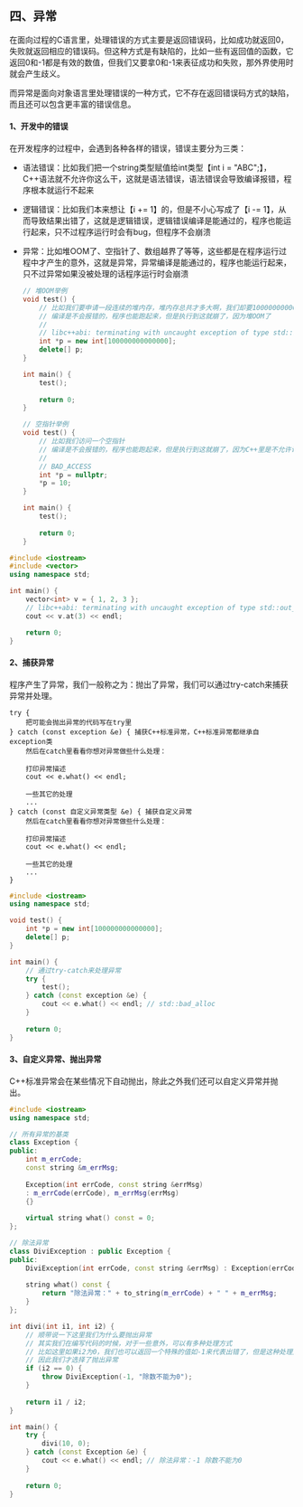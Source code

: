 ## 四、异常

在面向过程的C语言里，处理错误的方式主要是返回错误码，比如成功就返回0，失败就返回相应的错误码。但这种方式是有缺陷的，比如一些有返回值的函数，它返回0和-1都是有效的数值，但我们又要拿0和-1来表征成功和失败，那外界使用时就会产生歧义。

而异常是面向对象语言里处理错误的一种方式，它不存在返回错误码方式的缺陷，而且还可以包含更丰富的错误信息。

#### 1、开发中的错误

在开发程序的过程中，会遇到各种各样的错误，错误主要分为三类：

* 语法错误：比如我们把一个string类型赋值给int类型【int i = "ABC";】，C++语法就不允许你这么干，这就是语法错误，语法错误会导致编译报错，程序根本就运行不起来

* 逻辑错误：比如我们本来想让【i += 1】的，但是不小心写成了【i -= 1】，从而导致结果出错了，这就是逻辑错误，逻辑错误编译是能通过的，程序也能运行起来，只不过程序运行时会有bug，但程序不会崩溃

* 异常：比如堆OOM了、空指针了、数组越界了等等，这些都是在程序运行过程中才产生的意外，这就是异常，异常编译是能通过的，程序也能运行起来，只不过异常如果没被处理的话程序运行时会崩溃

  ```c++
  // 堆OOM举例
  void test() {
      // 比如我们要申请一段连续的堆内存，堆内存总共才多大啊，我们却要100000000000000 * 4个字节
      // 编译是不会报错的，程序也能跑起来，但是执行到这就崩了，因为堆OOM了
      //
      // libc++abi: terminating with uncaught exception of type std::bad_alloc: std::bad_alloc
      int *p = new int[100000000000000];
      delete[] p;
  }
  
  int main() {
      test();
      
      return 0;
  }
  ```

  ```c++
  // 空指针举例
  void test() {
      // 比如我们访问一个空指针
      // 编译是不会报错的，程序也能跑起来，但是执行到这就崩了，因为C++里是不允许访问空指针的
      //
      // BAD_ACCESS
      int *p = nullptr;
      *p = 10;
  }
  
  int main() {
      test();
      
      return 0;
  }
  ```

```c++
#include <iostream>
#include <vector>
using namespace std;

int main() {
    vector<int> v = { 1, 2, 3 };
    // libc++abi: terminating with uncaught exception of type std::out_of_range: vector
    cout << v.at(3) << endl;

    return 0;
}
```

#### 2、捕获异常

程序产生了异常，我们一般称之为：抛出了异常，我们可以通过try-catch来捕获异常并处理。

```
try {
    把可能会抛出异常的代码写在try里
} catch (const exception &e) { 捕获C++标准异常，C++标准异常都继承自exception类
    然后在catch里看看你想对异常做些什么处理：
    
    打印异常描述
    cout << e.what() << endl;
    
    一些其它的处理
    ...
} catch (const 自定义异常类型 &e) { 捕获自定义异常
    然后在catch里看看你想对异常做些什么处理：
    
    打印异常描述
    cout << e.what() << endl;
    
    一些其它的处理
    ...
}
```

```c++
#include <iostream>
using namespace std;

void test() {
    int *p = new int[100000000000000];
    delete[] p;
}

int main() {
  	// 通过try-catch来处理异常
    try {
        test();
    } catch (const exception &e) {
        cout << e.what() << endl; // std::bad_alloc
    }
    
    return 0;
}
```

#### 3、自定义异常、抛出异常

C++标准异常会在某些情况下自动抛出，除此之外我们还可以自定义异常并抛出。

```c++
#include <iostream>
using namespace std;

// 所有异常的基类
class Exception {
public:
    int m_errCode;
    const string &m_errMsg;
    
    Exception(int errCode, const string &errMsg)
    : m_errCode(errCode), m_errMsg(errMsg)
    {}
    
    virtual string what() const = 0;
};

// 除法异常
class DiviException : public Exception {
public:
    DiviException(int errCode, const string &errMsg) : Exception(errCode, errMsg) {}
    
    string what() const {
        return "除法异常：" + to_string(m_errCode) + " " + m_errMsg;
    }
};

int divi(int i1, int i2) {
    // 顺带说一下这里我们为什么要抛出异常
    // 其实我们在编写代码的时候，对于一些意外，可以有多种处理方式
    // 比如这里如果i2为0，我们也可以返回一个特殊的值如-1来代表出错了，但是这种处理方式好像不太适合这个场景，因为-1完全有可能是个有效的返回值
    // 因此我们才选择了抛出异常
    if (i2 == 0) {
        throw DiviException(-1, "除数不能为0");
    }
    
    return i1 / i2;
}

int main() {
    try {
        divi(10, 0);
    } catch (const Exception &e) {
        cout << e.what() << endl; // 除法异常：-1 除数不能为0
    }
    
    return 0;
}
```
